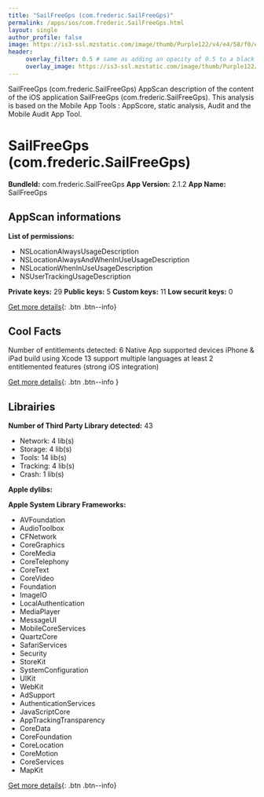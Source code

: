 ```yaml
---
title: "SailFreeGps (com.frederic.SailFreeGps)"
permalink: /apps/ios/com.frederic.SailFreeGps.html
layout: single
author_profile: false
image: https://is3-ssl.mzstatic.com/image/thumb/Purple122/v4/e4/58/f0/e458f0b8-08f3-a6e0-b18e-38f118681a32/AppIcon-1x_U007emarketing-0-7-0-85-220.png/512x512bb.jpg
header: 
     overlay_filter: 0.5 # same as adding an opacity of 0.5 to a black background
     overlay_image: https://is3-ssl.mzstatic.com/image/thumb/Purple122/v4/e4/58/f0/e458f0b8-08f3-a6e0-b18e-38f118681a32/AppIcon-1x_U007emarketing-0-7-0-85-220.png/512x512bb.jpg
---
```

SailFreeGps (com.frederic.SailFreeGps) AppScan description of the content of the iOS application SailFreeGps (com.frederic.SailFreeGps). This analysis is based on the Mobile App Tools : AppScore, static analysis, Audit and the Mobile Audit App Tool.

# SailFreeGps (com.frederic.SailFreeGps)

**BundleId:** com.frederic.SailFreeGps
**App Version:** 2.1.2
**App Name:** SailFreeGps


## AppScan informations 

**List of permissions:** 
- NSLocationAlwaysUsageDescription
- NSLocationAlwaysAndWhenInUseUsageDescription
- NSLocationWhenInUseUsageDescription
- NSUserTrackingUsageDescription
  
  
**Private keys:** 29
**Public keys:** 5
**Custom keys:** 11
**Low securit keys:** 0
  
[Get more details](/pricing.html){: .btn .btn--info}

## Cool Facts

Number of entitlements detected: 6
Native App
supported devices iPhone & iPad
build using Xcode 13
support multiple languages
at least 2 entitlemented features (strong iOS integration)
  
[Get more details](/pricing.html){: .btn .btn--info }

## Librairies 
**Number of Third Party Library detected:** 43
- Network: 4 lib(s)
- Storage: 4 lib(s)
- Tools: 14 lib(s)
- Tracking: 4 lib(s)
- Crash: 1 lib(s)


**Apple dylibs:**


**Apple System Library Frameworks:**
- AVFoundation
- AudioToolbox
- CFNetwork
- CoreGraphics
- CoreMedia
- CoreTelephony
- CoreText
- CoreVideo
- Foundation
- ImageIO
- LocalAuthentication
- MediaPlayer
- MessageUI
- MobileCoreServices
- QuartzCore
- SafariServices
- Security
- StoreKit
- SystemConfiguration
- UIKit
- WebKit
- AdSupport
- AuthenticationServices
- JavaScriptCore
- AppTrackingTransparency
- CoreData
- CoreFoundation
- CoreLocation
- CoreMotion
- CoreServices
- MapKit


  
[Get more details](/pricing.html){: .btn .btn--info}

